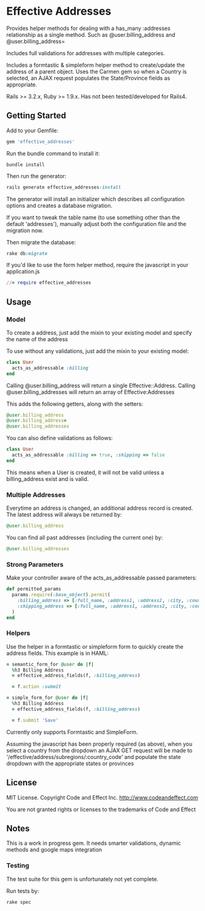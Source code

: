 # Effective Addresses

Provides helper methods for dealing with a has_many :addresses relationship as a single method.
Such as @user.billing_address and @user.billing_address=

Includes full validations for addresses with multiple categories.

Includes a formtastic & simpleform helper method to create/update the address of a parent object.
Uses the Carmen gem so when a Country is selected, an AJAX request populates the State/Province fields as appropriate.

Rails >= 3.2.x, Ruby >= 1.9.x.  Has not been tested/developed for Rails4.

## Getting Started

Add to your Gemfile:

```ruby
gem 'effective_addresses'
```

Run the bundle command to install it:

```console
bundle install
```

Then run the generator:

```ruby
rails generate effective_addresses:install
```

The generator will install an initializer which describes all configuration options and creates a database migration.

If you want to tweak the table name (to use something other than the default 'addresses'), manually adjust both the configuration file and the migration now.

Then migrate the database:

```ruby
rake db:migrate
```

If you'd like to use the form helper method, require the javascript in your application.js

```ruby
//= require effective_addresses
```


## Usage

### Model

To create a address, just add the mixin to your existing model and specify the name of the address

To use without any validations, just add the mixin to your existing model:

```ruby
class User
  acts_as_addressable :billing
end
```

Calling @user.billing_address will return a single Effective::Address.  Calling @user.billing_addresses will return an array of Effective:Addresses

This adds the following getters, along with the setters:

```ruby
@user.billing_address
@user.billing_address=
@user.billing_addresses
```

You can also define validations as follows:

```ruby
class User
  acts_as_addressable :billing => true, :shipping => false
end
```

This means when a User is created, it will not be valid unless a billing_address exist and is valid.

### Multiple Addresses

Everytime an address is changed, an additional address record is created.  The latest address will always be returned by:

```ruby
@user.billing_address
```

You can find all past addresses (including the current one) by:

```ruby
@user.billing_addresses
```

### Strong Parameters

Make your controller aware of the acts_as_addressable passed parameters:

```ruby
def permitted_params
  params.require(:base_object).permit(
    :billing_address => [:full_name, :address1, :address2, :city, :country_code, :state_code, :postal_code],
    :shipping_address => [:full_name, :address1, :address2, :city, :country_code, :state_code, :postal_code]
  )
end
```

### Helpers

Use the helper in a formtastic or simpleform form to quickly create the address fields.  This example is in HAML:

```ruby
= semantic_form_for @user do |f|
  %h3 Billing Address
  = effective_address_fields(f, :billing_address)

  = f.action :submit

= simple_form_for @user do |f|
  %h3 Billing Address
  = effective_address_fields(f, :billing_address)

  = f.submit 'Save'
```

Currently only supports Formtastic and SimpleForm.

Assuming the javascript has been properly required (as above), when you select a country from the dropdown
an AJAX GET request will be made to '/effective/address/subregions/:country_code' and populate the state dropdown with the appropriate states or provinces


## License

MIT License.  Copyright Code and Effect Inc. http://www.codeandeffect.com

You are not granted rights or licenses to the trademarks of Code and Effect

## Notes

This is a work in progress gem.  It needs smarter validations, dynamic methods and google maps integration

### Testing

The test suite for this gem is unfortunately not yet complete.

Run tests by:

```ruby
rake spec
```
















